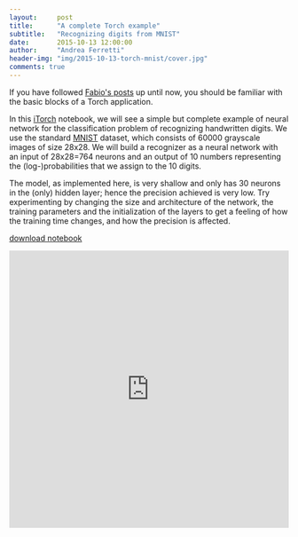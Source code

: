 ```yaml
---
layout:     post
title:      "A complete Torch example"
subtitle:   "Recognizing digits from MNIST"
date:       2015-10-13 12:00:00
author:     "Andrea Ferretti"
header-img: "img/2015-10-13-torch-mnist/cover.jpg"
comments: true
---
```


If you have followed [Fabio's posts](/2015/10/01/deep_learning_with_torch) up until now, you should be familiar with the basic blocks of a Torch application.

In this [iTorch](https://github.com/facebook/iTorch) notebook, we will see a simple but complete example of neural network for the classification problem of recognizing handwritten digits. We use the standard [MNIST](http://yann.lecun.com/exdb/mnist/) dataset, which consists of 60000 grayscale images of size 28x28. We will build a recognizer as a neural network with an input of 28x28=764 neurons and an output of 10 numbers representing the (log-)probabilities that we assign to the 10 digits.

The model, as implemented here, is very shallow and only has 30 neurons in the (only) hidden layer; hence the precision achieved is very low. Try experimenting by changing the size and architecture of the network, the training parameters and the initialization of the layers to get a feeling of how the training time changes, and how the precision is affected.

<p>
  <a href="/files/digit-classification.ipynb"> download notebook</a>
</p>

<iframe width="100%" height="500px" frameborder="0" src="http://nbviewer.ipython.org/url/rnduja.github.io/files/digit-classification.ipynb"></iframe>